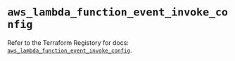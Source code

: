 # `aws_lambda_function_event_invoke_config`

Refer to the Terraform Registory for docs: [`aws_lambda_function_event_invoke_config`](https://registry.terraform.io/providers/hashicorp/aws/4.67.0/docs/resources/lambda_function_event_invoke_config).

